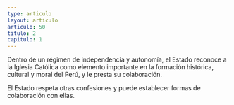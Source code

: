 ```yaml
---
type: articulo
layout: articulo
articulo: 50
titulo: 2
capitulo: 1
---
```

Dentro de un régimen de independencia y autonomía, el Estado reconoce a la Iglesia Católica como elemento importante en la formación histórica, cultural y moral del Perú, y le presta su colaboración.

El Estado respeta otras confesiones y puede establecer formas de colaboración con ellas.